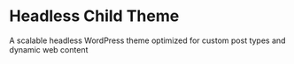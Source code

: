 # Headless Child Theme

A scalable headless WordPress theme optimized for custom post types and dynamic web content
